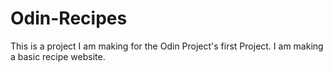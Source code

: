 # Odin-Recipes
This is a project I am making for the Odin Project's first Project. I am making a basic recipe website.